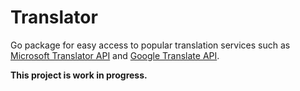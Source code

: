 Translator
==========

Go package for easy access to popular translation services such as [Microsoft Translator API](http://msdn.microsoft.com/en-us/library/ff512423.aspx) and [Google Translate API](https://cloud.google.com/translate/docs).

**This project is work in progress.**
